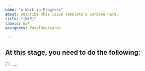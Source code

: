 ```yaml
---
name: "⚙️ Work in Progress"
about: Describe this issue template's purpose here.
title: "[WiP]"
labels: WiP
assignees: PavelDegtyarev

---
```


## At this stage, you need to do the following:
- [ ] ....
